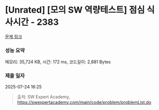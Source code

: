 # [Unrated] [모의 SW 역량테스트] 점심 식사시간 - 2383 

[문제 링크](https://swexpertacademy.com/main/code/problem/problemDetail.do?contestProbId=AV5-BEE6AK0DFAVl) 

### 성능 요약

메모리: 35,724 KB, 시간: 172 ms, 코드길이: 2,881 Bytes

### 제출 일자

2025-07-24 16:25



> 출처: SW Expert Academy, https://swexpertacademy.com/main/code/problem/problemList.do
